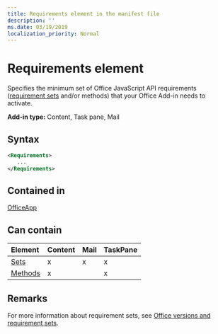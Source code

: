 ```yaml
---
title: Requirements element in the manifest file
description: ''
ms.date: 03/19/2019
localization_priority: Normal
---
```


# Requirements element

Specifies the minimum set of Office JavaScript API requirements ([requirement sets](/office/dev/add-ins/develop/office-versions-and-requirement-sets#specify-office-hosts-and-requirement-sets) and/or methods) that your Office Add-in needs to activate.

**Add-in type:** Content, Task pane, Mail

## Syntax

```XML
<Requirements>
   ...
</Requirements>
```

## Contained in

[OfficeApp](officeapp.md)

## Can contain

|**Element**|**Content**|**Mail**|**TaskPane**|
|:-----|:-----|:-----|:-----|
|[Sets](sets.md)|x|x|x|
|[Methods](methods.md)|x||x|

## Remarks

For more information about requirement sets, see [Office versions and requirement sets](/office/dev/add-ins/develop/office-versions-and-requirement-sets).

